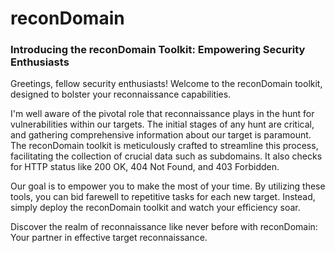 # reconDomain

### Introducing the reconDomain Toolkit: Empowering Security Enthusiasts

Greetings, fellow security enthusiasts! Welcome to the reconDomain toolkit, designed to bolster your reconnaissance capabilities.

I'm well aware of the pivotal role that reconnaissance plays in the hunt for vulnerabilities within our targets. The initial stages of any hunt are critical, and gathering comprehensive information about our target is paramount. The reconDomain toolkit is meticulously crafted to streamline this process, facilitating the collection of crucial data such as subdomains. It also checks for HTTP status like 200 OK, 404 Not Found, and 403 Forbidden.

Our goal is to empower you to make the most of your time. By utilizing these tools, you can bid farewell to repetitive tasks for each new target. Instead, simply deploy the reconDomain toolkit and watch your efficiency soar.

Discover the realm of reconnaissance like never before with reconDomain: Your partner in effective target reconnaissance.
